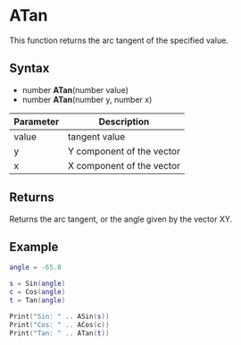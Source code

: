 # ATan

This function returns the arc tangent of the specified value.

## Syntax

- number **ATan**(number value)
- number **ATan**(number y, number x)

| Parameter | Description |
| --- | --- |
| value | tangent value |
| y | Y component of the vector |
| x | X component of the vector |

## Returns

Returns the arc tangent, or the angle given by the vector XY.

## Example

```lua
angle = -65.0

s = Sin(angle)
c = Cos(angle)
t = Tan(angle)

Print("Sin: " .. ASin(s))
Print("Cos: " .. ACos(c))
Print("Tan: " .. ATan(t))
```
